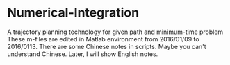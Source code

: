 # Numerical-Integration
A trajectory planning technology for given path and minimum-time problem
These m-files are edited in Matlab environment from 2016/01/09 to 2016/0113.
There are some Chinese notes in scripts. Maybe you can't understand Chinese. 
Later, I will show English notes.

